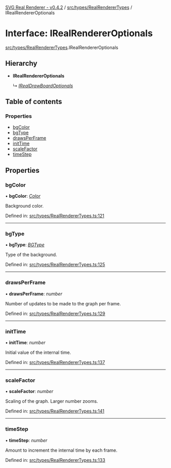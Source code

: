 [SVG Real Renderer - v0.4.2](../docs.md) / [src/types/RealRendererTypes](../modules/src_types_realrenderertypes.md) / IRealRendererOptionals

# Interface: IRealRendererOptionals

[src/types/RealRendererTypes](../modules/src_types_realrenderertypes.md).IRealRendererOptionals

## Hierarchy

* **IRealRendererOptionals**

  ↳ [*IRealDrawBoardOptionals*](src_types_realdrawboardtypes.irealdrawboardoptionals.md)

## Table of contents

### Properties

- [bgColor](src_types_realrenderertypes.irealrendereroptionals.md#bgcolor)
- [bgType](src_types_realrenderertypes.irealrendereroptionals.md#bgtype)
- [drawsPerFrame](src_types_realrenderertypes.irealrendereroptionals.md#drawsperframe)
- [initTime](src_types_realrenderertypes.irealrendereroptionals.md#inittime)
- [scaleFactor](src_types_realrenderertypes.irealrendereroptionals.md#scalefactor)
- [timeStep](src_types_realrenderertypes.irealrendereroptionals.md#timestep)

## Properties

### bgColor

• **bgColor**: [*Color*](../modules/src_types_realrenderertypes.md#color)

Background color.

Defined in: [src/types/RealRendererTypes.ts:121](https://github.com/HarshKhandeparkar/svg-real-renderer/blob/2797013/src/types/RealRendererTypes.ts#L121)

___

### bgType

• **bgType**: [*BGType*](../modules/src_types_realrenderertypes.md#bgtype)

Type of the background.

Defined in: [src/types/RealRendererTypes.ts:125](https://github.com/HarshKhandeparkar/svg-real-renderer/blob/2797013/src/types/RealRendererTypes.ts#L125)

___

### drawsPerFrame

• **drawsPerFrame**: *number*

Number of updates to be made to the graph per frame.

Defined in: [src/types/RealRendererTypes.ts:129](https://github.com/HarshKhandeparkar/svg-real-renderer/blob/2797013/src/types/RealRendererTypes.ts#L129)

___

### initTime

• **initTime**: *number*

Initial value of the internal time.

Defined in: [src/types/RealRendererTypes.ts:137](https://github.com/HarshKhandeparkar/svg-real-renderer/blob/2797013/src/types/RealRendererTypes.ts#L137)

___

### scaleFactor

• **scaleFactor**: *number*

Scaling of the graph. Larger number zooms.

Defined in: [src/types/RealRendererTypes.ts:141](https://github.com/HarshKhandeparkar/svg-real-renderer/blob/2797013/src/types/RealRendererTypes.ts#L141)

___

### timeStep

• **timeStep**: *number*

Amount to increment the internal time by each frame.

Defined in: [src/types/RealRendererTypes.ts:133](https://github.com/HarshKhandeparkar/svg-real-renderer/blob/2797013/src/types/RealRendererTypes.ts#L133)
